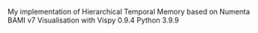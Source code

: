 My implementation of Hierarchical Temporal Memory based on Numenta BAMI v7
Visualisation with Vispy 0.9.4
Python 3.9.9
